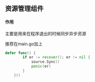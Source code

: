 ## 资源管理组件


#### 作用

主要是用来在程序退出的时候同步异步资源

推荐在main.go加上

```go
defer func() {
		if er := recover(); er != nil {
			source.Sync()
			panic(er)
		}
	}()
```